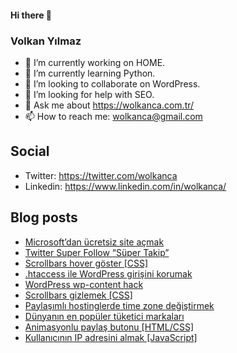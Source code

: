 #### Hi there 👋

### Volkan Yılmaz

- 🔭 I’m currently working on HOME.
- 🌱 I’m currently learning Python.
- 👯 I’m looking to collaborate on WordPress.
- 🤔 I’m looking for help with SEO.
- 💬 Ask me about https://wolkanca.com.tr/
- 📫 How to reach me: wolkanca@gmail.com

## Social
- Twitter: https://twitter.com/wolkanca
- Linkedin: https://www.linkedin.com/in/wolkanca/



## Blog posts
<!-- BLOG-POST-LIST:START -->
- [Microsoft’dan ücretsiz site açmak](https://wolkanca.com.tr/microsoftdan-ucretsiz-site-acmak/)
- [Twitter Super Follow “Süper Takip”](https://wolkanca.com.tr/twitter-super-follow-super-takip/)
- [Scrollbars hover göster [CSS]](https://wolkanca.com.tr/scrollbars-hover-goster-css/)
- [.htaccess ile WordPress girişini korumak](https://wolkanca.com.tr/htaccess-ile-wordpress-girisini-korumak/)
- [WordPress wp-content hack](https://wolkanca.com.tr/wordpress-wp-content-hack/)
- [Scrollbars gizlemek [CSS]](https://wolkanca.com.tr/scrollbars-gizlemek-css/)
- [Paylaşımlı hostinglerde time zone değiştirmek](https://wolkanca.com.tr/paylasimli-hostinglerde-time-zone-degistirmek/)
- [Dünyanın en popüler tüketici markaları](https://wolkanca.com.tr/dunyanin-en-populer-tuketici-markalari/)
- [Animasyonlu paylaş butonu [HTML/CSS]](https://wolkanca.com.tr/animasyonlu-paylas-butonu-html-css/)
- [Kullanıcının IP adresini almak [JavaScript]](https://wolkanca.com.tr/kullanicinin-ip-adresini-almak-javascript/)
<!-- BLOG-POST-LIST:END -->
